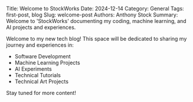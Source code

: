 Title: Welcome to StockWorks
Date: 2024-12-14
Category: General
Tags: first-post, blog
Slug: welcome-post
Authors: Anthony Stock
Summary: Welcome to 'StockWorks' documenting my coding, machine learning, and AI projects and experiences.

Welcome to my new tech blog! This space will be dedicated to sharing my journey and experiences in:

- Software Development
- Machine Learning Projects
- AI Experiments
- Technical Tutorials
- Technical Art Projects

Stay tuned for more content!
